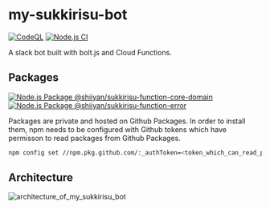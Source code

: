 # my-sukkirisu-bot

[![CodeQL](https://github.com/shiiyan/my-sukkirisu-bot/actions/workflows/codeql.yml/badge.svg?branch=master)](https://github.com/shiiyan/my-sukkirisu-bot/actions/workflows/codeql.yml)
[![Node.js CI](https://github.com/shiiyan/my-sukkirisu-bot/actions/workflows/node.js.yml/badge.svg?branch=master)](https://github.com/shiiyan/my-sukkirisu-bot/actions/workflows/node.js.yml)

A slack bot built with bolt.js and Cloud Functions.

## Packages

[![Node.js Package @shiiyan/sukkirisu-function-core-domain](https://github.com/shiiyan/my-sukkirisu-bot/actions/workflows/release-package-core-domain.yml/badge.svg)](https://github.com/shiiyan/my-sukkirisu-bot/actions/workflows/release-package-core-domain.yml)
[![Node.js Package @shiiyan/sukkirisu-function-error](https://github.com/shiiyan/my-sukkirisu-bot/actions/workflows/release-package-error.yml/badge.svg)](https://github.com/shiiyan/my-sukkirisu-bot/actions/workflows/release-package-error.yml)

Packages are private and hosted on Github Packages.
In order to install them, npm needs to be configured with Github tokens which have permisson to read packages from Github Packages.

```bash
npm config set //npm.pkg.github.com/:_authToken=<token_which_can_read_packages>
```
## Architecture

![architecture_of_my_sukkirisu_bot](https://user-images.githubusercontent.com/36617009/206574608-fcb4ac31-ed21-4375-a4e4-df1a151d4f33.jpg)
